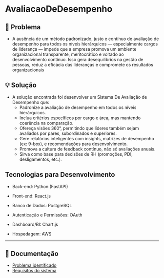 # AvaliacaoDeDesempenho
## 🧩 Problema 

- A ausência de um método padronizado, justo e contínuo de avaliação de desempenho para todos os níveis hierárquicos — especialmente cargos de liderança — impede que a empresa promova um ambiente organizacional transparente, meritocrático e voltado ao desenvolvimento contínuo. Isso gera desequilíbrios na gestão de pessoas, reduz a eficácia das lideranças e compromete os resultados organizacionais
  
## 💡 Solução 

- A solução encontrada foi desenvolver um Sistema De Avaliação de Desempenho que:
  - Padronize a avaliação de desempenho em todos os níveis hierárquicos.
  - Inclua critérios específicos por cargo e área, mas mantendo coerência na comparação.
  - Ofereça visões 360°, permitindo que líderes também sejam avaliados por pares, subordinados e superiores.
  - Gere relatórios inteligentes com insights, matrizes de desempenho (ex: 9-box), e recomendações para desenvolvimento.
  - Promova a cultura de feedback contínuo, não só avaliações anuais.
  - Sirva como base para decisões de RH (promoções, PDI, desligamentos, etc.).

## Tecnologias para Desenvolvimento
- Back-end: Python (FastAPI)

- Front-end: React.js

- Banco de Dados: PostgreSQL

- Autenticação e Permissões: OAuth

- Dashboard/BI: Chart.js

- Hospedagem: AWS
---

## 📄 Documentação

- [Problema identificado](docs/problema.md)
- [Requisitos do sistema](docs/requisitos.md)
